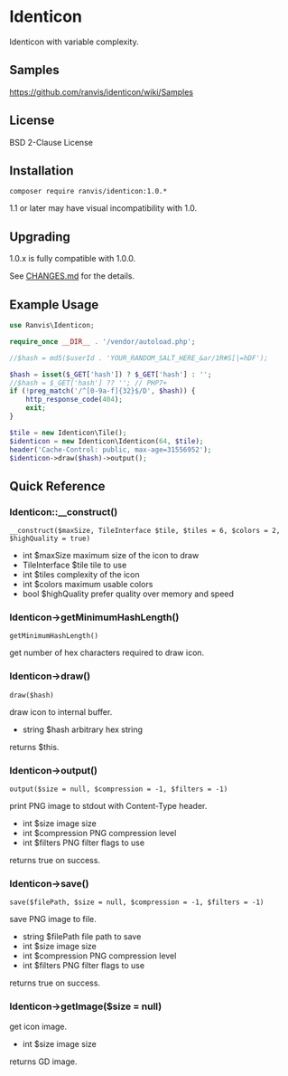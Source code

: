 # Identicon

Identicon with variable complexity.


## Samples

https://github.com/ranvis/identicon/wiki/Samples


## License

BSD 2-Clause License


## Installation

`
composer require ranvis/identicon:1.0.*
`

1.1 or later may have visual incompatibility with 1.0.

## Upgrading

1.0.x is fully compatible with 1.0.0.

See [CHANGES.md](CHANGES.md) for the details.

## Example Usage

```php
use Ranvis\Identicon;

require_once __DIR__ . '/vendor/autoload.php';

//$hash = md5($userId . 'YOUR_RANDOM_SALT_HERE_&ar/1R#S[|=hDF');

$hash = isset($_GET['hash']) ? $_GET['hash'] : '';
//$hash = $_GET['hash'] ?? ''; // PHP7+
if (!preg_match('/^[0-9a-f]{32}$/D', $hash)) {
    http_response_code(404);
    exit;
}

$tile = new Identicon\Tile();
$identicon = new Identicon\Identicon(64, $tile);
header('Cache-Control: public, max-age=31556952');
$identicon->draw($hash)->output();
```

## Quick Reference

### Identicon::__construct()

`__construct($maxSize, TileInterface $tile, $tiles = 6, $colors = 2, $highQuality = true)`

* int $maxSize maximum size of the icon to draw
* TileInterface $tile tile to use
* int $tiles complexity of the icon
* int $colors maximum usable colors
* bool $highQuality prefer quality over memory and speed

### Identicon->getMinimumHashLength()

`getMinimumHashLength()`

get number of hex characters required to draw icon.

### Identicon->draw()

`draw($hash)`

draw icon to internal buffer.

* string $hash arbitrary hex string

returns $this.

### Identicon->output()

`output($size = null, $compression = -1, $filters = -1)`

print PNG image to stdout with Content-Type header.

* int $size image size
* int $compression PNG compression level
* int $filters PNG filter flags to use

returns true on success.

### Identicon->save()

`save($filePath, $size = null, $compression = -1, $filters = -1)`

save PNG image to file.

* string $filePath file path to save
* int $size image size
* int $compression PNG compression level
* int $filters PNG filter flags to use

returns true on success.

### Identicon->getImage($size = null)

get icon image.

* int $size image size

returns GD image.
